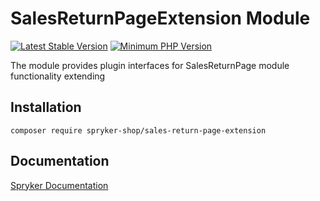 # SalesReturnPageExtension Module
[![Latest Stable Version](https://poser.pugx.org/spryker-shop/sales-return-page-extension/v/stable.svg)](https://packagist.org/packages/spryker-shop/sales-return-page-extension)
[![Minimum PHP Version](https://img.shields.io/badge/php-%3E%3D%208.0-8892BF.svg)](https://php.net/)

The module provides plugin interfaces for SalesReturnPage module functionality extending

## Installation

```
composer require spryker-shop/sales-return-page-extension
```

## Documentation

[Spryker Documentation](https://docs.spryker.com)
